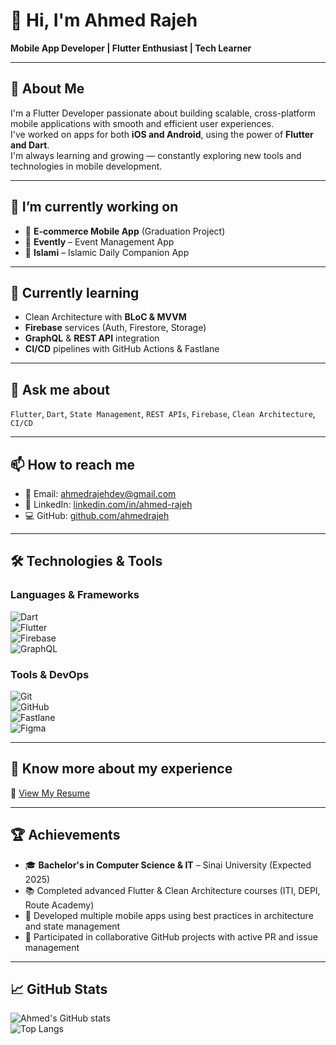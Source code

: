 # 👋 Hi, I'm Ahmed Rajeh  
**Mobile App Developer | Flutter Enthusiast | Tech Learner**

---

## 🚀 About Me  
I'm a Flutter Developer passionate about building scalable, cross-platform mobile applications with smooth and efficient user experiences.  
I've worked on apps for both **iOS and Android**, using the power of **Flutter and Dart**.  
I'm always learning and growing — constantly exploring new tools and technologies in mobile development.

---

## 🔭 I’m currently working on  
- 🛒 **E-commerce Mobile App** (Graduation Project)  
- 📅 **Evently** – Event Management App  
- 🕌 **Islami** – Islamic Daily Companion App  

---

## 🌱 Currently learning  
- Clean Architecture with **BLoC & MVVM**  
- **Firebase** services (Auth, Firestore, Storage)  
- **GraphQL** & **REST API** integration  
- **CI/CD** pipelines with GitHub Actions & Fastlane

---

## 💬 Ask me about  
`Flutter`, `Dart`, `State Management`, `REST APIs`, `Firebase`, `Clean Architecture`, `CI/CD`

---

## 📫 How to reach me  
- 📧 Email: [ahmedrajehdev@gmail.com](mailto:ahmedrajehdev@gmail.com)  
- 🔗 LinkedIn: [linkedin.com/in/ahmed-rajeh](https://www.linkedin.com/in/ahmed-rajeh)  
- 💻 GitHub: [github.com/ahmedrajeh](https://github.com/ahmedrajeh)

---

## 🛠️ Technologies & Tools  

### Languages & Frameworks  
![Dart](https://img.shields.io/badge/Dart-0175C2?style=flat&logo=dart&logoColor=white)  
![Flutter](https://img.shields.io/badge/Flutter-02569B?style=flat&logo=flutter&logoColor=white)  
![Firebase](https://img.shields.io/badge/Firebase-FFCA28?style=flat&logo=firebase&logoColor=black)  
![GraphQL](https://img.shields.io/badge/GraphQL-E10098?style=flat&logo=graphql&logoColor=white)  

### Tools & DevOps  
![Git](https://img.shields.io/badge/Git-F05032?style=flat&logo=git&logoColor=white)  
![GitHub](https://img.shields.io/badge/GitHub-181717?style=flat&logo=github&logoColor=white)  
![Fastlane](https://img.shields.io/badge/Fastlane-00F200?style=flat&logo=fastlane&logoColor=white)  
![Figma](https://img.shields.io/badge/Figma-F24E1E?style=flat&logo=figma&logoColor=white)  

---

## 📄 Know more about my experience  
📂 [View My Resume](https://flowcv.com/resume/qu1gdo9sq6) <!-- Replace with your own resume link if needed -->

---

## 🏆 Achievements  
- 🎓 **Bachelor's in Computer Science & IT** – Sinai University (Expected 2025)  
- 📚 Completed advanced Flutter & Clean Architecture courses (ITI, DEPI, Route Academy)  
- 🚀 Developed multiple mobile apps using best practices in architecture and state management  
- 🏅 Participated in collaborative GitHub projects with active PR and issue management

---

## 📈 GitHub Stats  
![Ahmed's GitHub stats](https://github-readme-stats.vercel.app/api?username=ahmedrajeh&show_icons=true&theme=radical)  
![Top Langs](https://github-readme-stats.vercel.app/api/top-langs/?username=ahmedrajeh&layout=compact&theme=radical)

